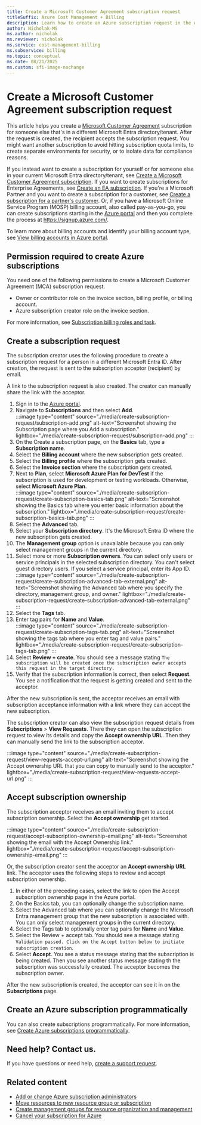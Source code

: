 ```yaml
---
title: Create a Microsoft Customer Agreement subscription request
titleSuffix: Azure Cost Management + Billing
description: Learn how to create an Azure subscription request in the Azure portal. See information about billing account forms and view other available resources.
author: Nicholak-MS
ms.author: nicholak
ms.reviewer: nicholak
ms.service: cost-management-billing
ms.subservice: billing
ms.topic: conceptual
ms.date: 08/21/2025
ms.custom: sfi-image-nochange
---
```


# Create a Microsoft Customer Agreement subscription request

This article helps you create a [Microsoft Customer Agreement](https://azure.microsoft.com/pricing/purchase-options/microsoft-customer-agreement/) subscription for someone else that's in a different Microsoft Entra directory/tenant. After the request is created, the recipient accepts the subscription request. You might want another subscription to avoid hitting subscription quota limits, to create separate environments for security, or to isolate data for compliance reasons. 

If you instead want to create a subscription for yourself or for someone else in your current Microsoft Entra directory/tenant, see [Create a Microsoft Customer Agreement subscription](create-subscription.md). If you want to create subscriptions for Enterprise Agreements, see [Create an EA subscription](create-enterprise-subscription.md). If you're a Microsoft Partner and you want to create a subscription for a customer, see [Create a subscription for a partner's customer](create-customer-subscription.md). Or, if you have a Microsoft Online Service Program (MOSP) billing account, also called pay-as-you-go, you can create subscriptions starting in the [Azure portal](https://portal.azure.com/#blade/Microsoft_Azure_Billing/SubscriptionsBlade) and then you complete the process at https://signup.azure.com/.

To learn more about billing accounts and identify your billing account type, see [View billing accounts in Azure portal](view-all-accounts.md).

## Permission required to create Azure subscriptions

You need one of the following permissions to create a Microsoft Customer Agreement (MCA) subscription request.

- Owner or contributor role on the invoice section, billing profile, or billing account. 
- Azure subscription creator role on the invoice section.

For more information, see [Subscription billing roles and task](understand-mca-roles.md#subscription-billing-roles-and-tasks).

## Create a subscription request

The subscription creator uses the following procedure to create a subscription request for a person in a different Microsoft Entra ID. After creation, the request is sent to the subscription acceptor (recipient) by email.

A link to the subscription request is also created. The creator can manually share the link with the acceptor.

1. Sign in to the [Azure portal](https://portal.azure.com).
1. Navigate to **Subscriptions** and then select **Add**.  
    :::image type="content" source="./media/create-subscription-request/subscription-add.png" alt-text="Screenshot showing the Subscription page where you Add a subscription." lightbox="./media/create-subscription-request/subscription-add.png" :::
1. On the Create a subscription page, on the **Basics** tab, type a **Subscription name**.
1. Select the **Billing account** where the new subscription gets created.
1. Select the **Billing profile** where the subscription gets created.
1. Select the **Invoice section** where the subscription gets created.
1. Next to **Plan**, select **Microsoft Azure Plan for DevTest** if the subscription is used for development or testing workloads. Otherwise, select **Microsoft Azure Plan**.  
    :::image type="content" source="./media/create-subscription-request/create-subscription-basics-tab.png" alt-text="Screenshot showing the Basics tab where you enter basic information about the subscription." lightbox="./media/create-subscription-request/create-subscription-basics-tab.png" :::
1. Select the **Advanced** tab.
1. Select your **Subscription directory**. It's the Microsoft Entra ID where the new subscription gets created.
1. The **Management group** option is unavailable because you can only select management groups in the current directory.
1. Select more or more **Subscription owners**. You can select only users or service principals in the selected subscription directory. You can't select guest directory users. If you select a service principal, enter its App ID.   
    :::image type="content" source="./media/create-subscription-request/create-subscription-advanced-tab-external.png" alt-text="Screenshot showing the Advanced tab where you specify the directory, management group, and owner." lightbox="./media/create-subscription-request/create-subscription-advanced-tab-external.png" :::
1. Select the **Tags** tab.
1. Enter tag pairs for **Name** and **Value**.  
    :::image type="content" source="./media/create-subscription-request/create-subscription-tags-tab.png" alt-text="Screenshot showing the tags tab where you enter tag and value pairs." lightbox="./media/create-subscription-request/create-subscription-tags-tab.png" :::
1. Select **Review + create**. You should see a message stating `The subscription will be created once the subscription owner accepts this request in the target directory.`
1. Verify that the subscription information is correct, then select **Request**. You see a notification that the request is getting created and sent to the acceptor.

After the new subscription is sent, the acceptor receives an email with subscription acceptance information with a link where they can accept the new subscription.

The subscription creator can also view the subscription request details from **Subscriptions** > **View Requests**. There they can open the subscription request to view its details and copy the **Accept ownership URL**. Then they can manually send the link to the subscription acceptor.

:::image type="content" source="./media/create-subscription-request/view-requests-accept-url.png" alt-text="Screenshot showing the Accept ownership URL that you can copy to manually send to the acceptor." lightbox="./media/create-subscription-request/view-requests-accept-url.png" :::

## Accept subscription ownership

The subscription acceptor receives an email inviting them to accept subscription ownership. Select the **Accept ownership** get started.

:::image type="content" source="./media/create-subscription-request/accept-subscription-ownership-email.png" alt-text="Screenshot showing the email with the Accept Ownership link." lightbox="./media/create-subscription-request/accept-subscription-ownership-email.png" :::

Or, the subscription creator sent the acceptor an **Accept ownership URL** link. The acceptor uses the following steps to review and accept subscription ownership.

1. In either of the preceding cases, select the link to open the Accept subscription ownership page in the Azure portal.
1. On the Basics tab, you can optionally change the subscription name.
1. Select the Advanced tab where you can optionally change the Microsoft Entra management group that the new subscription is associated with. You can only select management groups in the current directory.
1. Select the Tags tab to optionally enter tag pairs for **Name** and **Value**.
1. Select the Review + accept tab. You should see a message stating `Validation passed. Click on the Accept button below to initiate subscription creation`.
1. Select **Accept**. You see a status message stating that the subscription is being created. Then you see another status message stating th the subscription was successfully created. The acceptor becomes the subscription owner.

After the new subscription is created, the acceptor can see it in on the **Subscriptions** page.

## Create an Azure subscription programmatically

You can also create subscriptions programmatically. For more information, see [Create Azure subscriptions programmatically](programmatically-create-subscription.md).

## Need help? Contact us.

If you have questions or need help, [create a support request](https://go.microsoft.com/fwlink/?linkid=2083458).

## Related content

- [Add or change Azure subscription administrators](add-change-subscription-administrator.md)
- [Move resources to new resource group or subscription](../../azure-resource-manager/management/move-resource-group-and-subscription.md)
- [Create management groups for resource organization and management](../../governance/management-groups/create-management-group-portal.md)
- [Cancel your subscription for Azure](cancel-azure-subscription.md)
